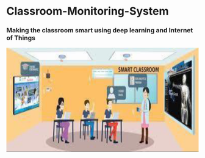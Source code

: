 # Classroom-Monitoring-System
### Making the classroom smart using deep learning and Internet of Things

![ScreenShot](https://github.com/vineeth-raj/Classroom-Monitoring-System/blob/main/Classroom.png)


